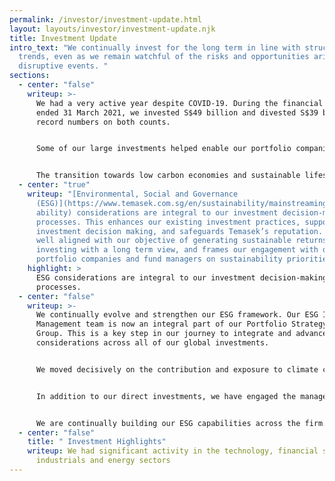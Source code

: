 ```yaml
---
permalink: /investor/investment-update.html
layout: layouts/investor/investment-update.njk
title: Investment Update
intro_text: "We continually invest for the long term in line with structural
  trends, even as we remain watchful of the risks and opportunities arising from
  disruptive events. "
sections:
  - center: "false"
    writeup: >-
      We had a very active year despite COVID-19. During the financial year
      ended 31 March 2021, we invested S$49 billion and divested S$39 billion:
      record numbers on both counts.


      Some of our large investments helped enable our portfolio companies to reposition for the post-COVID world. We continued to deploy capital into opportunities that were aligned with [our focus on long term trends](https://www.temasekreview.com.sg/investor/how-we-invest.html). Some technology trends, like digitisation, have been accelerated by the COVID-19 pandemic. We also realised gains from divestments based on our intrinsic value tests.


      The transition towards low carbon economies and sustainable lifestyles is not only an imperative, but also presents us with new investment opportunities. We have [increased our focus](https://www.temasekreview.com.sg/pathways-to-sustainability/investing-for-impact-and-returns.html) on businesses with innovative products, services and business models that drive [decarbonisation](https://www.temasekreview.com.sg/media-centre/forging-pathways-to-decarbonisation.html), resource efficiencies, and material and process innovation. We have also forged novel partnerships with other investors who are committed to achieving a [net zero world](https://www.temasekreview.com.sg/overview/towards-a-net-zero-world.html) to scale feasible novel energy solutions, mobility, the built environment and manufacturing sectors.
  - center: "true"
    writeup: "[Environmental, Social and Governance
      (ESG)](https://www.temasek.com.sg/en/sustainability/mainstreaming-sustain\
      ability) considerations are integral to our investment decision-making
      processes. This enhances our existing investment practices, supports our
      investment decision making, and safeguards Temasek’s reputation. It is
      well aligned with our objective of generating sustainable returns, by
      investing with a long term view, and frames our engagement with our
      portfolio companies and fund managers on sustainability priorities."
    highlight: >
      ESG considerations are integral to our investment decision-making
      processes.
  - center: "false"
    writeup: >-
      We continually evolve and strengthen our ESG framework. Our ESG Investment
      Management team is now an integral part of our Portfolio Strategy and Risk
      Group. This is a key step in our journey to integrate and advance ESG
      considerations across all of our global investments.


      We moved decisively on the contribution and exposure to climate change from our investments. We incorporated an initial [carbon pricing](https://www.temasekreview.com.sg/pathways-to-sustainability/putting-a-price-on-carbon.html) of US$42 per tonne of carbon dioxide equivalent (tCO2e) in our investment analyses. This pilot helped to guide decision making in line with broader climate targets and model the likely future impact of carbon pricing on the investments we make. We expect to increase the cost each year through to 2030, in tandem with our ambition to deliver on our [carbon abatement targets](https://www.temasekreview.com.sg/pathways-to-sustainability/measuring-and-tracking-portfolio-emissions.html).


      In addition to our direct investments, we have engaged the managers of the private equity funds and credit funds, to review the alignment of their focus with our ESG stance as well as the maturity of their ESG practices. The assessment will inform our future engagement with these fund managers and other like-minded investors, to promote ESG practices and reporting for funds.


      We are continually building our ESG capabilities across the firm. Our investment professionals are required to fulfil training on our methodologies and processes. Their analyses are supported by a network of ESG champions and a team of dedicated ESG professionals.
  - center: "false"
    title: " Investment Highlights"
    writeup: We had significant activity in the technology, financial services,
      industrials and energy sectors
---
```

